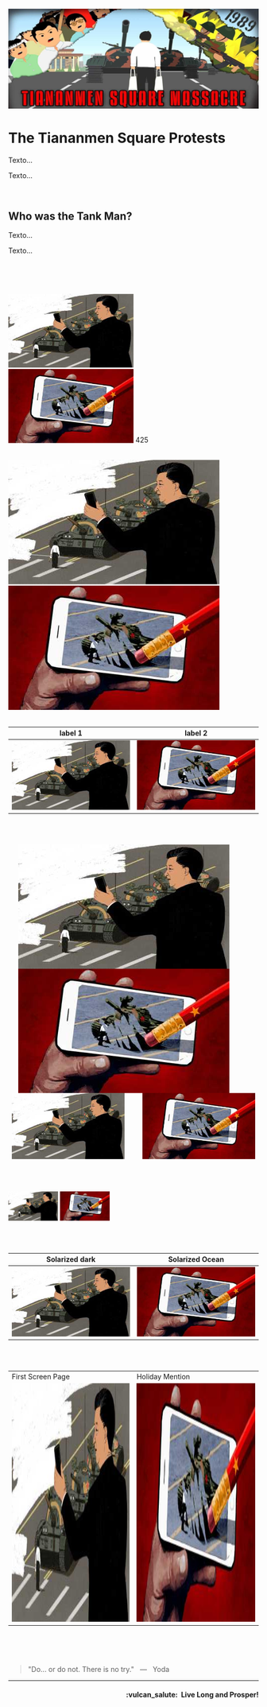 ![TankMan banner](https://raw.githubusercontent.com/tankman-ch/.github/main/assets/profile-banner_1500x600.jpg)

# The Tiananmen Square Protests

<p align="justify">Texto...</p>

<p align="justify">Texto...</p>
<br />

## Who was the Tank Man?


<p align="justify">Texto...</p>

<p align="justify">Texto...</p>
<br />
<br /><br />


<img src="https://raw.githubusercontent.com/tankman-ch/.github/main/assets/img-left_425x250.jpg" width="50%"/> <img src="https://raw.githubusercontent.com/tankman-ch/.github/main/assets/img-right_425x250.jpg" width="50%"/>    425
<br /><br />



![alt-text-1](assets/img-left_425x250.jpg "title-1") ![alt-text-2](assets/img-right_425x250.jpg "title-2")
<br /><br />



label 1 | label 2
--- | ---
![](https://raw.githubusercontent.com/tankman-ch/.github/main/assets/img-left_425x250.jpg) | ![](https://raw.githubusercontent.com/tankman-ch/.github/main/assets/img-right_425x250.jpg)
<br /><br />



<img align="left" src="https://raw.githubusercontent.com/tankman-ch/.github/main/assets/img-left_425x250.jpg" alt="Made with Bootstrap" title="Bootstrap" hspace="20"/>
<img align="left" src="https://raw.githubusercontent.com/tankman-ch/.github/main/assets/img-right_425x250.jpg" alt="Developed using Browsersync" title="Browsersync" hspace="20"/>
<br/>
<br /><br />



<p align="center">
  <img alt="Light" src="https://raw.githubusercontent.com/tankman-ch/.github/main/assets/img-left_425x250.jpg" width="45%">
&nbsp; &nbsp; &nbsp; &nbsp;
  <img alt="Dark" src="https://raw.githubusercontent.com/tankman-ch/.github/main/assets/img-right_425x250.jpg" width="45%">
</p>
<br /><br />



<p float="left">
  <img src="https://raw.githubusercontent.com/tankman-ch/.github/main/assets/img-left_425x250.jpg" width="100" />
  <img src="https://raw.githubusercontent.com/tankman-ch/.github/main/assets/img-right_425x250.jpg" width="100" /> 
</p>
<br /><br />



Solarized dark             |  Solarized Ocean
:-------------------------:|:-------------------------:
![](https://raw.githubusercontent.com/tankman-ch/.github/main/assets/img-left_425x250.jpg)  |  ![](https://raw.githubusercontent.com/tankman-ch/.github/main/assets/img-right_425x250.jpg)
<br /><br />




<table>
  <tr>
     <td>First Screen Page</td>
     <td>Holiday Mention</td>
  </tr>
  <tr>
    <td><img src="https://raw.githubusercontent.com/tankman-ch/.github/main/assets/img-left_425x250.jpg" width=270 height=480></td>
    <td><img src="https://raw.githubusercontent.com/tankman-ch/.github/main/assets/img-right_425x250.jpg" width=270 height=480></td>
  </tr>
 </table>
<br /><br />






<br />

> "Do... or do not. There is no try." &nbsp; — &nbsp; Yoda

- - -

<h4 align="right">:vulcan_salute:&nbsp; Live Long and Prosper!</h4>